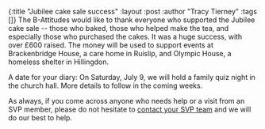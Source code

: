 {:title "Jubilee cake sale success"
 :layout :post
 :author "Tracy Tierney"
 :tags []}
The B-Attitudes would like to thank everyone who supported the Jubilee cake sale -- those who baked, those who helped make the tea, and especially those who purchased the cakes. It was a huge success, with over £600 raised. The money will be used to support events at Brackenbridge House, a care home in Ruislip, and Olympic House, a homeless shelter in Hillingdon.

A date for your diary: On Saturday, July 9, we will hold a family quiz night in the church hall. More details to follow in the coming weeks.

As always, if you come across anyone who needs help or a visit from an SVP member, please do not hesitate to [contact your SVP team](../../pages-output/contact/) and we will do our best to help.
